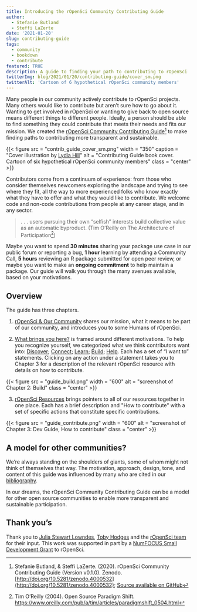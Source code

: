 ```yaml
---
title: Introducing the rOpenSci Community Contributing Guide
author:
  - Stefanie Butland
  - Steffi LaZerte
date: '2021-01-20'
slug: contributing-guide
tags:
  - community
  - bookdown
  - contribute
featured: TRUE
description: A guide to finding your path to contributing to rOpenSci 
twitterImg: blog/2021/01/20/contributing-guide/cover_sm.png
twitterAlt: 'Cartoon of 6 hypothetical rOpenSci community members'
---
```


Many people in our community actively contribute to rOpenSci projects. Many others would like to contribute but aren’t sure how to go about it.
Wanting to get involved in rOpenSci or wanting to give back to open source means different things to different people. 
Ideally, a person should be able to find something they could contribute that meets their needs and fits our mission. 
We created the [rOpenSci Community Contributing Guide](https://contributing.ropensci.org/)[^1] to make finding paths to contributing more transparent and sustainable.

{{< figure src = "contrib_guide_cover_sm.png" width = "350" caption = "Cover illustration by [Lydia Hill](https://www.lydiakahill.com/)" alt = "Contributing Guide book cover. Cartoon of six hypothetical rOpenSci community members" class = "center" >}}


Contributors come from a continuum of experience: from those who consider themselves newcomers exploring the landscape and trying to see where they fit, all the way to more experienced folks who know exactly what they have to offer and what they would like to contribute. We welcome code and non-code contributions from people at any career stage, and in any sector.

> . . . users pursuing their own “selfish” interests build collective value as an automatic byproduct. (Tim O’Reilly on The Architecture of Participation[^2])

Maybe you want to spend **30 minutes** sharing your package use case in our public forum or reporting a bug, **1 hour** learning by attending a Community Call, **5 hours** reviewing an R package submitted for open peer review, or maybe you want to make an **ongoing commitment** to help maintain a package. Our guide will walk you through the many avenues available, based on your motivations.


## Overview

The guide has three chapters.

1. [rOpenSci & Our Community](https://contributing.ropensci.org/intro.html) shares our mission, what it means to be part of our community, and introduces you to some Humans of rOpenSci. 

2. [What brings you here?](https://contributing.ropensci.org/motivations.html) is framed around different motivations. To help you recognize yourself, we categorized what we think contributors want into: [Discover](https://contributing.ropensci.org/motivations.html#discover); [Connect](https://contributing.ropensci.org/motivations.html#connect); [Learn](https://contributing.ropensci.org/motivations.html#learn); [Build](https://contributing.ropensci.org/motivations.html#build); [Help](https://contributing.ropensci.org/motivations.html#help). Each has a set of “I want to” statements. Clicking on any action under a statement takes you to Chapter 3 for a description of the relevant rOpenSci resource with details on how to contribute.

{{< figure src = "guide_build.png" width = "600" alt = "screenshot of Chapter 2: Build" class = "center" >}}

3. [rOpenSci Resources](https://contributing.ropensci.org/resources.html) brings pointers to all of our resources together in one place. Each has a brief description and "How to contribute" with a set of specific actions that constitute specific contributions.

{{< figure src = "guide_contribute.png" width = "600" alt = "screenshot of Chapter 3: Dev Guide, How to contribute" class = "center" >}}

## A model for other communities?

We’re always standing on the shoulders of giants, some of whom might not think of themselves that way. 
The motivation, approach, design, tone, and content of this guide was influenced by many who are cited in our [bibliography](https://contributing.ropensci.org/bibliography.html).

In our dreams, the rOpenSci Community Contributing Guide can be a model for other open source communities to enable more transparent and sustainable participation.


## Thank you’s

Thank you to [Julia Stewart Lowndes](/author/julia-stewart-lowndes/), [Toby Hodges](https://github.com/tobyhodges) and the [rOpenSci team](/about/#team) for their input. This work was supported in part by a [NumFOCUS Small Development Grant](https://numfocus.org/programs/sustainability) to rOpenSci.

[^1]: Stefanie Butland, & Steffi LaZerte. (2020). rOpenSci Community Contributing Guide (Version v0.1.0). Zenodo. [http://doi.org/10.5281/zenodo.4000532](http://doi.org/10.5281/zenodo.4000532); [Source available on GitHub](https://github.com/ropensci-org/contributing-guidance)

[^2]: Tim O’Reilly (2004). Open Source Paradigm Shift. https://www.oreilly.com/pub/a/tim/articles/paradigmshift_0504.html

